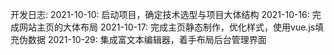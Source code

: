 开发日志:
2021-10-10: 启动项目，确定技术选型与项目大体结构
2021-10-16: 完成网站主页的大体布局
2021-10-17: 完成主页静态制作，优化样式，使用vue.js填充伪数据
2021-10-29: 集成富文本编辑器，着手布局后台管理界面



